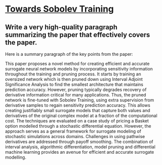 # [Towards Sobolev Training](https://arxiv.org/abs/2312.03510)

## Write a very high-quality paragraph summarizing the paper that effectively covers the paper.

 Here is a summary paragraph of the key points from the paper:

This paper proposes a novel method for creating efficient and accurate surrogate neural network models by incorporating sensitivity information throughout the training and pruning process. It starts by training an oversized network which is then pruned down using Interval Adjoint Significance Analysis to find the smallest architecture that maintains prediction accuracy. However, pruning typically degrades recovery of derivative information critical for many applications. Thus, the pruned network is fine-tuned with Sobolev Training, using extra supervision from derivative samples to regain sensitivity prediction accuracy. This allows creating justifiably small surrogate models that capture both values and derivatives of the original complex model at a fraction of the computational cost. The techniques are evaluated on a case study of pricing a Basket option modelled through a stochastic differential equation. However, the approach serves as a general framework for surrogate modeling of stochastic simulations across domains. Challenges in using pathwise derivatives are addressed through payoff smoothing. The combination of interval analysis, algorithmic differentiation, model pruning and differential machine learning provides an avenue for efficient and accurate surrogate modelling.
